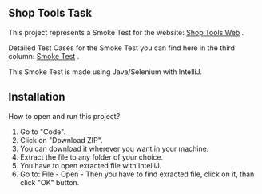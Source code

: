 ## Shop Tools Task 

This project represents a Smoke Test for the website: [Shop Tools Web](https://shop.demoqa.com) .

Detailed Test Cases for the Smoke Test you can find here in the third column: [Smoke Test](https://trello.com/b/lvMYIl49/shop-tools-board) .

This Smoke Test is made using Java/Selenium with IntelliJ. 


## Installation

How to open and run this project?

1. Go to "Code".
2. Click on "Download ZIP". 
3. You can download it wherever you want in your machine. 
4. Extract the file to any folder of your choice. 
5. You have to open exracted file with IntelliJ.
6. Go to: File - Open - Then you have to find exracted file, click on it, than click "OK" button.
